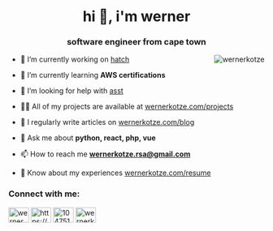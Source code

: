 <h1 align="center">hi 👋, i'm werner</h1>
<h3 align="center">software engineer from cape town</h3>

<p><img align="right" src="https://github-readme-stats.vercel.app/api/top-langs?username=wernerkotze&show_icons=true&locale=en&layout=compact" alt="wernerkotze" /></p>

- 🔭 I’m currently working on [hatch](https://hatchapp.io)

- 🌱 I’m currently learning **AWS certifications**

- 🤝 I’m looking for help with [asst](https://asstco.com/)

- 👨‍💻 All of my projects are available at [wernerkotze.com/projects](https://wernerkotze.com)

- 📝 I regularly write articles on [wernerkotze.com/blog](wernerkotze.com/blog)

- 💬 Ask me about **python, react, php, vue**

- 📫 How to reach me **wernerkotze.rsa@gmail.com**

- 📄 Know about my experiences [wernerkotze.com/resume](https://wernerkotze.com)

<h3 align="left">Connect with me:</h3>
<p align="left">
<a href="https://twitter.com/werner__ko" target="blank"><img align="center" src="https://raw.githubusercontent.com/rahuldkjain/github-profile-readme-generator/master/src/images/icons/Social/twitter.svg" alt="werner__ko" height="30" width="40" /></a>
<a href="https://linkedin.com/in/https://www.linkedin.com/in/werner-kotze/" target="blank"><img align="center" src="https://raw.githubusercontent.com/rahuldkjain/github-profile-readme-generator/master/src/images/icons/Social/linked-in-alt.svg" alt="https://www.linkedin.com/in/werner-kotze-23a49313a/" height="30" width="40" /></a>
<a href="https://stackoverflow.com/users/10475154" target="blank"><img align="center" src="https://raw.githubusercontent.com/rahuldkjain/github-profile-readme-generator/master/src/images/icons/Social/stack-overflow.svg" alt="10475154" height="30" width="40" /></a>
<a href="https://instagram.com/wernerkotze_" target="blank"><img align="center" src="https://raw.githubusercontent.com/rahuldkjain/github-profile-readme-generator/master/src/images/icons/Social/instagram.svg" alt="wernerkotze_" height="30" width="40" /></a>
</p>
